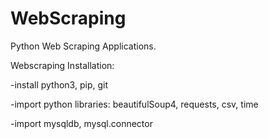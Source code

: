 # WebScraping
Python Web Scraping Applications.

Webscraping Installation:

-install python3, pip, git

-import python libraries: beautifulSoup4, requests, csv, time

-import mysqldb, mysql.connector
